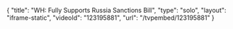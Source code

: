 {
    "title": "WH: Fully Supports Russia Sanctions Bill",
    "type": "solo",
    "layout": "iframe-static",
    "videoId": "123195881",
    "url": "\/tvpembed\/123195881"
}